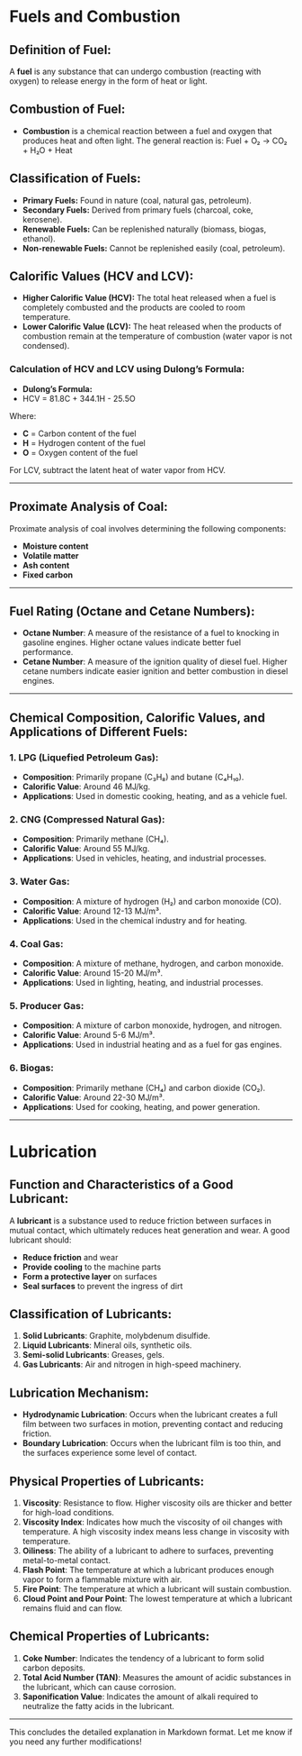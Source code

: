 # Fuels and Combustion

## Definition of Fuel:
A **fuel** is any substance that can undergo combustion (reacting with oxygen) to release energy in the form of heat or light.

## Combustion of Fuel:
- **Combustion** is a chemical reaction between a fuel and oxygen that produces heat and often light. The general reaction is: Fuel + O₂ → CO₂ + H₂O + Heat

## Classification of Fuels:
- **Primary Fuels:** Found in nature (coal, natural gas, petroleum).
- **Secondary Fuels:** Derived from primary fuels (charcoal, coke, kerosene).
- **Renewable Fuels:** Can be replenished naturally (biomass, biogas, ethanol).
- **Non-renewable Fuels:** Cannot be replenished easily (coal, petroleum).

## Calorific Values (HCV and LCV):
- **Higher Calorific Value (HCV):** The total heat released when a fuel is completely combusted and the products are cooled to room temperature.
- **Lower Calorific Value (LCV):** The heat released when the products of combustion remain at the temperature of combustion (water vapor is not condensed).

### Calculation of HCV and LCV using Dulong’s Formula:
- **Dulong’s Formula:**
- HCV = 81.8C + 344.1H - 25.5O

Where: 
- **C** = Carbon content of the fuel
- **H** = Hydrogen content of the fuel
- **O** = Oxygen content of the fuel

For LCV, subtract the latent heat of water vapor from HCV.

---

## Proximate Analysis of Coal:
Proximate analysis of coal involves determining the following components:
- **Moisture content**
- **Volatile matter**
- **Ash content**
- **Fixed carbon**

---

## Fuel Rating (Octane and Cetane Numbers):

- **Octane Number**: A measure of the resistance of a fuel to knocking in gasoline engines. Higher octane values indicate better fuel performance.
- **Cetane Number**: A measure of the ignition quality of diesel fuel. Higher cetane numbers indicate easier ignition and better combustion in diesel engines.

---

## Chemical Composition, Calorific Values, and Applications of Different Fuels:

### 1. **LPG (Liquefied Petroleum Gas):**
- **Composition**: Primarily propane (C₃H₈) and butane (C₄H₁₀).
- **Calorific Value**: Around 46 MJ/kg.
- **Applications**: Used in domestic cooking, heating, and as a vehicle fuel.

### 2. **CNG (Compressed Natural Gas):**
- **Composition**: Primarily methane (CH₄).
- **Calorific Value**: Around 55 MJ/kg.
- **Applications**: Used in vehicles, heating, and industrial processes.

### 3. **Water Gas:**
- **Composition**: A mixture of hydrogen (H₂) and carbon monoxide (CO).
- **Calorific Value**: Around 12-13 MJ/m³.
- **Applications**: Used in the chemical industry and for heating.

### 4. **Coal Gas:**
- **Composition**: A mixture of methane, hydrogen, and carbon monoxide.
- **Calorific Value**: Around 15-20 MJ/m³.
- **Applications**: Used in lighting, heating, and industrial processes.

### 5. **Producer Gas:**
- **Composition**: A mixture of carbon monoxide, hydrogen, and nitrogen.
- **Calorific Value**: Around 5-6 MJ/m³.
- **Applications**: Used in industrial heating and as a fuel for gas engines.

### 6. **Biogas:**
- **Composition**: Primarily methane (CH₄) and carbon dioxide (CO₂).
- **Calorific Value**: Around 22-30 MJ/m³.
- **Applications**: Used for cooking, heating, and power generation.

---

# Lubrication

## Function and Characteristics of a Good Lubricant:
A **lubricant** is a substance used to reduce friction between surfaces in mutual contact, which ultimately reduces heat generation and wear. A good lubricant should:
- **Reduce friction** and wear
- **Provide cooling** to the machine parts
- **Form a protective layer** on surfaces
- **Seal surfaces** to prevent the ingress of dirt

## Classification of Lubricants:
1. **Solid Lubricants**: Graphite, molybdenum disulfide.
2. **Liquid Lubricants**: Mineral oils, synthetic oils.
3. **Semi-solid Lubricants**: Greases, gels.
4. **Gas Lubricants**: Air and nitrogen in high-speed machinery.

## Lubrication Mechanism:
- **Hydrodynamic Lubrication**: Occurs when the lubricant creates a full film between two surfaces in motion, preventing contact and reducing friction.
- **Boundary Lubrication**: Occurs when the lubricant film is too thin, and the surfaces experience some level of contact.

## Physical Properties of Lubricants:
1. **Viscosity**: Resistance to flow. Higher viscosity oils are thicker and better for high-load conditions.
2. **Viscosity Index**: Indicates how much the viscosity of oil changes with temperature. A high viscosity index means less change in viscosity with temperature.
3. **Oiliness**: The ability of a lubricant to adhere to surfaces, preventing metal-to-metal contact.
4. **Flash Point**: The temperature at which a lubricant produces enough vapor to form a flammable mixture with air.
5. **Fire Point**: The temperature at which a lubricant will sustain combustion.
6. **Cloud Point and Pour Point**: The lowest temperature at which a lubricant remains fluid and can flow.

## Chemical Properties of Lubricants:
1. **Coke Number**: Indicates the tendency of a lubricant to form solid carbon deposits.
2. **Total Acid Number (TAN)**: Measures the amount of acidic substances in the lubricant, which can cause corrosion.
3. **Saponification Value**: Indicates the amount of alkali required to neutralize the fatty acids in the lubricant.

---

This concludes the detailed explanation in Markdown format. Let me know if you need any further modifications!

